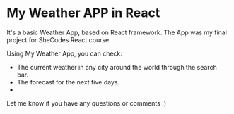 # My Weather APP in React

It's a basic Weather App, based on React framework. The App was my final project for SheCodes React course.

Using My Weather App, you can check:

- The current weather in any city around the world through the search bar.
- The forecast for the next five days.
- 
Let me know if you have any questions or comments :)
